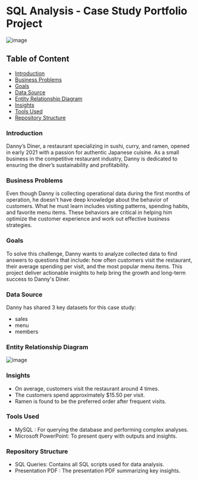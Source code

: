 # SQL Analysis - Case Study Portfolio Project
![image](https://github.com/user-attachments/assets/e8db54ee-d02d-4f14-b901-f5d51af12058)

## Table of Content

- [Introduction](#introduction)
- [Business Problems](#business-problems)
- [Goals](#goals)
- [Data Source](#data-source)
- [Entity Relationship Diagram](#entity-relationship-diagram)
- [Insights](#insights)
- [Tools Used](#tools-used)
- [Repository Structure](#repository-structure)

### Introduction
Danny’s Diner, a restaurant specializing in sushi, curry, and ramen, opened in early 2021 with a passion for authentic Japanese cuisine. As a small business in the competitive restaurant industry, Danny is dedicated to ensuring the diner’s sustainability and profitability. 

### Business Problems
Even though Danny is collecting operational data during the first months of operation, he doesn't have deep knowledge about the behavior of customers. What he must learn includes visiting patterns, spending habits, and favorite menu items. These behaviors are critical in helping him optimize the customer experience and work out effective business strategies.

### Goals
To solve this challenge, Danny wants to analyze collected data to find answers to questions that include: how often customers visit the restaurant, their average spending per visit, and the most popular menu items. This project deliver actionable insights to help bring the growth and long-term success to Danny's Diner.

### Data Source

Danny has shared 3 key datasets for this case study:

- sales
- menu
- members

### Entity Relationship Diagram
![image](https://github.com/user-attachments/assets/ae560ff5-e0db-42a8-b675-691e8e8b1c88)


### Insights 

- On average, customers visit the restaurant around 4 times. 
- The customers spend approximately $15.50 per visit.
- Ramen is found to be the preferred order after frequent visits.

### Tools Used
- MySQL : For querying the database and performing complex analyses.
- Microsoft PowerPoint: To present query with outputs and insights.

### Repository Structure
- SQL Queries: Contains all SQL scripts used for data analysis.
- Presentation PDF : The presentation PDF summarizing key insights.
